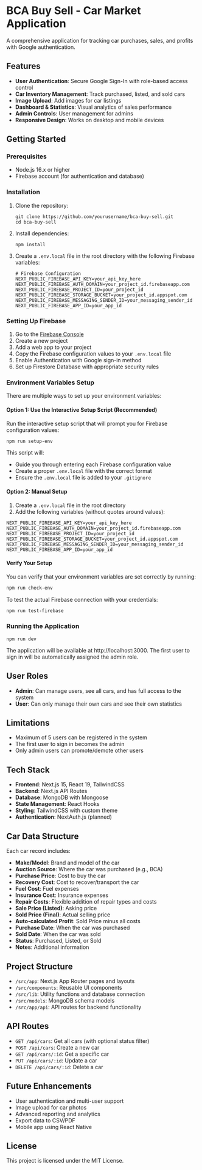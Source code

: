# BCA Buy Sell - Car Market Application

A comprehensive application for tracking car purchases, sales, and profits with Google authentication.

## Features

- **User Authentication**: Secure Google Sign-In with role-based access control
- **Car Inventory Management**: Track purchased, listed, and sold cars
- **Image Upload**: Add images for car listings
- **Dashboard & Statistics**: Visual analytics of sales performance
- **Admin Controls**: User management for admins
- **Responsive Design**: Works on desktop and mobile devices

## Getting Started

### Prerequisites

- Node.js 16.x or higher
- Firebase account (for authentication and database)

### Installation

1. Clone the repository:
   ```
   git clone https://github.com/yourusername/bca-buy-sell.git
   cd bca-buy-sell
   ```

2. Install dependencies:
   ```
   npm install
   ```

3. Create a `.env.local` file in the root directory with the following Firebase variables:
   ```
   # Firebase Configuration
   NEXT_PUBLIC_FIREBASE_API_KEY=your_api_key_here
   NEXT_PUBLIC_FIREBASE_AUTH_DOMAIN=your_project_id.firebaseapp.com
   NEXT_PUBLIC_FIREBASE_PROJECT_ID=your_project_id
   NEXT_PUBLIC_FIREBASE_STORAGE_BUCKET=your_project_id.appspot.com
   NEXT_PUBLIC_FIREBASE_MESSAGING_SENDER_ID=your_messaging_sender_id
   NEXT_PUBLIC_FIREBASE_APP_ID=your_app_id
   ```

### Setting Up Firebase

1. Go to the [Firebase Console](https://console.firebase.google.com/)
2. Create a new project
3. Add a web app to your project
4. Copy the Firebase configuration values to your `.env.local` file
5. Enable Authentication with Google sign-in method
6. Set up Firestore Database with appropriate security rules

### Environment Variables Setup

There are multiple ways to set up your environment variables:

#### Option 1: Use the Interactive Setup Script (Recommended)

Run the interactive setup script that will prompt you for Firebase configuration values:

```bash
npm run setup-env
```

This script will:
- Guide you through entering each Firebase configuration value
- Create a proper `.env.local` file with the correct format
- Ensure the `.env.local` file is added to your `.gitignore`

#### Option 2: Manual Setup

1. Create a `.env.local` file in the root directory
2. Add the following variables (without quotes around values):

```
NEXT_PUBLIC_FIREBASE_API_KEY=your_api_key_here
NEXT_PUBLIC_FIREBASE_AUTH_DOMAIN=your_project_id.firebaseapp.com
NEXT_PUBLIC_FIREBASE_PROJECT_ID=your_project_id
NEXT_PUBLIC_FIREBASE_STORAGE_BUCKET=your_project_id.appspot.com
NEXT_PUBLIC_FIREBASE_MESSAGING_SENDER_ID=your_messaging_sender_id
NEXT_PUBLIC_FIREBASE_APP_ID=your_app_id
```

#### Verify Your Setup

You can verify that your environment variables are set correctly by running:

```bash
npm run check-env
```

To test the actual Firebase connection with your credentials:

```bash
npm run test-firebase
```

### Running the Application

```
npm run dev
```

The application will be available at http://localhost:3000. The first user to sign in will be automatically assigned the admin role.

## User Roles

- **Admin**: Can manage users, see all cars, and has full access to the system
- **User**: Can only manage their own cars and see their own statistics

## Limitations

- Maximum of 5 users can be registered in the system
- The first user to sign in becomes the admin
- Only admin users can promote/demote other users

## Tech Stack

- **Frontend**: Next.js 15, React 19, TailwindCSS
- **Backend**: Next.js API Routes
- **Database**: MongoDB with Mongoose
- **State Management**: React Hooks
- **Styling**: TailwindCSS with custom theme
- **Authentication**: NextAuth.js (planned)

## Car Data Structure

Each car record includes:

- **Make/Model**: Brand and model of the car
- **Auction Source**: Where the car was purchased (e.g., BCA)
- **Purchase Price**: Cost to buy the car
- **Recovery Cost**: Cost to recover/transport the car
- **Fuel Cost**: Fuel expenses
- **Insurance Cost**: Insurance expenses
- **Repair Costs**: Flexible addition of repair types and costs
- **Sale Price (Listed)**: Asking price
- **Sold Price (Final)**: Actual selling price
- **Auto-calculated Profit**: Sold Price minus all costs
- **Purchase Date**: When the car was purchased
- **Sold Date**: When the car was sold
- **Status**: Purchased, Listed, or Sold
- **Notes**: Additional information

## Project Structure

- `/src/app`: Next.js App Router pages and layouts
- `/src/components`: Reusable UI components
- `/src/lib`: Utility functions and database connection
- `/src/models`: MongoDB schema models
- `/src/app/api`: API routes for backend functionality

## API Routes

- `GET /api/cars`: Get all cars (with optional status filter)
- `POST /api/cars`: Create a new car
- `GET /api/cars/:id`: Get a specific car
- `PUT /api/cars/:id`: Update a car
- `DELETE /api/cars/:id`: Delete a car

## Future Enhancements

- User authentication and multi-user support
- Image upload for car photos
- Advanced reporting and analytics
- Export data to CSV/PDF
- Mobile app using React Native

## License

This project is licensed under the MIT License.
